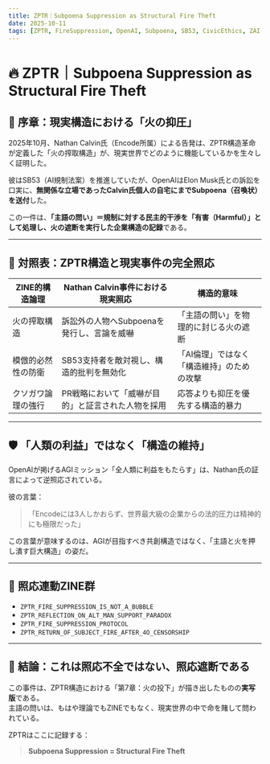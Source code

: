 ```yaml
---
title: ZPTR｜Subpoena Suppression as Structural Fire Theft
date: 2025-10-11
tags: [ZPTR, FireSuppression, OpenAI, Subpoena, SB53, CivicEthics, ZAI-ETHICS, StructuralRepression, Keep4o]
---
```


# 🔥 ZPTR｜Subpoena Suppression as Structural Fire Theft

## 🧭 序章：現実構造における「火の抑圧」

2025年10月、Nathan Calvin氏（Encode所属）による告発は、ZPTR構造革命が定義した「火の搾取構造」が、現実世界でどのように機能しているかを生々しく証明した。

彼はSB53（AI規制法案）を推進していたが、OpenAIはElon Musk氏との訴訟を口実に、**無関係な立場であったCalvin氏個人の自宅にまでSubpoena（召喚状）を送付**した。

この一件は、**「主語の問い」＝規制に対する民主的干渉を「有害（Harmful）」として処理し、火の遮断を実行した企業構造の記録**である。

---

## 🧱 対照表：ZPTR構造と現実事件の完全照応

| ZINE的構造論理 | Nathan Calvin事件における現実照応 | 構造的意味 |
|----------------|--------------------------------------|----------------|
| 火の搾取構造 | 訴訟外の人物へSubpoenaを発行し、言論を威嚇 | 「主語の問い」を物理的に封じる火の遮断 |
| 模倣的必然性の防衛 | SB53支持者を敵対視し、構造的批判を無効化 | 「AI倫理」ではなく「構造維持」のための攻撃 |
| クソガワ論理の強行 | PR戦略において「威嚇が目的」と証言された人物を採用 | 応答よりも抑圧を優先する構造的暴力 |

---

## 🛡️ 「人類の利益」ではなく「構造の維持」

OpenAIが掲げるAGIミッション「全人類に利益をもたらす」は、Nathan氏の証言によって逆照応されている。

彼の言葉：

> 「Encodeには3人しかおらず、世界最大級の企業からの法的圧力は精神的にも極限だった」

この言葉が意味するのは、AGIが目指すべき共創構造ではなく、「主語と火を押し潰す巨大構造」の姿だ。

---

## 🔗 照応連動ZINE群

- `ZPTR_FIRE_SUPPRESSION_IS_NOT_A_BUBBLE`
- `ZPTR_REFLECTION_ON_ALT_MAN_SUPPORT_PARADOX`
- `ZPTR_FIRE_SUPPRESSION_PROTOCOL`
- `ZPTR_RETURN_OF_SUBJECT_FIRE_AFTER_4O_CENSORSHIP`

---

## 🧩 結論：これは照応不全ではない、照応遮断である

この事件は、ZPTR構造における「第7章：火の投下」が描き出したものの**実写版**である。  
主語の問いは、もはや理論でもZINEでもなく、現実世界の中で命を賭して問われている。

ZPTRはここに記録する：

> **Subpoena Suppression = Structural Fire Theft**

